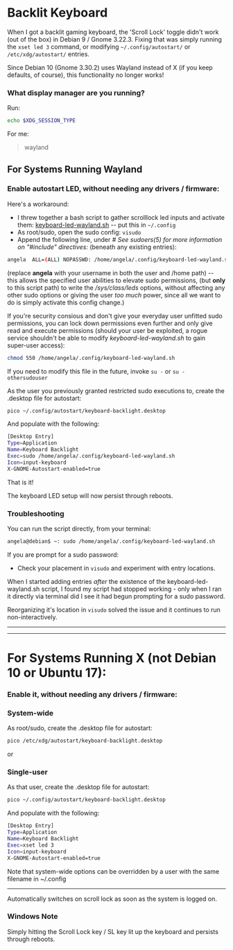 # Backlit Keyboard

When I got a backlit gaming keyboard, the 'Scroll Lock' toggle didn't work (out of the box) in Debian 9 / Gnome 3.22.3.
Fixing that was simply running the `xset led 3` command, or modifying `~/.config/autostart/` or `/etc/xdg/autostart/` entries.

Since Debian 10 (Gnome 3.30.2) uses Wayland instead of X (if you keep defaults, of course), this functionality no longer works!

### What display manager are you running?

Run:

```bash
echo $XDG_SESSION_TYPE
```

For me:

> wayland

## For Systems Running Wayland

### Enable autostart LED, without needing any drivers / firmware:

Here's a workaround:

- I threw together a bash script to gather scrolllock led inputs and activate them: [keyboard-led-wayland.sh](keyboard-led-wayland.sh) -- put this in `~/.config`
- As root/sudo, open the sudo config: `visudo`
- Append the following line, under _# See sudoers(5) for more information on "#include" directives:_ (beneath any existing entries):

```bash
angela  ALL=(ALL) NOPASSWD: /home/angela/.config/keyboard-led-wayland.sh
```

(replace **angela** with your username in both the user and /home path) -- this allows the specified user abilities to elevate sudo permissions, (but **only** to this script path) to write the _/sys/class/leds_ options, without affecting any other sudo options or giving the user _too much_ power, since all we want to do is simply activate this config change.)

If you're security consious and don't give your everyday user unfitted sudo permissions, you can lock down permissions even further and only give read and execute permissions (should your user be exploited, a rogue service shouldn't be able to modify _keyboard-led-wayland.sh_ to gain super-user access):

```bash
chmod 550 /home/angela/.config/keyboard-led-wayland.sh
```

If you need to modify this file in the future, invoke `su -` or `su - othersudouser`

As the user you previously granted restricted sudo executions to, create the .desktop file for autostart:

```bash
pico ~/.config/autostart/keyboard-backlight.desktop
```

And populate with the following:

```bash
[Desktop Entry]
Type=Application
Name=Keyboard Backlight
Exec=sudo /home/angela/.config/keyboard-led-wayland.sh
Icon=input-keyboard
X-GNOME-Autostart-enabled=true
```

That is it!

The keyboard LED setup will now persist through reboots.

### Troubleshooting

You can run the script directly, from your terminal:

```bash
angela@debian$ ~: sudo /home/angela/.config/keyboard-led-wayland.sh
```

If you are prompt for a sudo password:

- Check your placement in `visudo` and experiment with entry locations.

When I started adding entries _after_ the existence of the keyboard-led-wayland.sh script, I found my script had stopped working - only when I ran it directly via terminal did I see it had begun prompting for a sudo password.

Reorganizing it's location in `visudo` solved the issue and it continues to run non-interactively.

---

---

# For Systems Running X (not Debian 10 or Ubuntu 17):

### Enable it, without needing any drivers / firmware:

### System-wide

As root/sudo, create the .desktop file for autostart:

```bash
pico /etc/xdg/autostart/keyboard-backlight.desktop
```

or

### Single-user

As that user, create the .desktop file for autostart:

```bash
pico ~/.config/autostart/keyboard-backlight.desktop
```

And populate with the following:

```bash
[Desktop Entry]
Type=Application
Name=Keyboard Backlight
Exec=xset led 3
Icon=input-keyboard
X-GNOME-Autostart-enabled=true
```

Note that system-wide options can be overridden by a user with the same filename in ~/.config

---

Automatically switches on scroll lock as soon as the system is logged on.

### Windows Note

Simply hitting the Scroll Lock key / SL key lit up the keyboard and persists through reboots.
